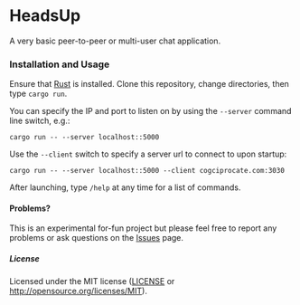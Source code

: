 HeadsUp
=======

A very basic peer-to-peer or multi-user chat application.


### Installation and Usage

Ensure that [Rust](https://www.rust-lang.org/en-US/) is installed. Clone this repository, change directories, then type `cargo run`.

You can specify the IP and port to listen on by using the `--server` command line switch, e.g.:

```
cargo run -- --server localhost::5000
```

Use the `--client` switch to specify a server url to connect to upon startup:

```
cargo run -- --server localhost::5000 --client cogciprocate.com:3030
```

After launching, type `/help` at any time for a list of commands.


#### Problems?

This is an experimental for-fun project but please feel free to report any
problems or ask questions on the
[Issues](https://github.com/c0gent/headsup/issues) page.


##### License

Licensed under the MIT license ([LICENSE](LICENSE) or http://opensource.org/licenses/MIT).